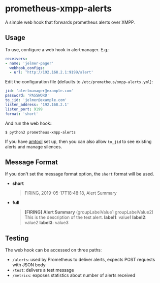 prometheus-xmpp-alerts
======================

A simple web hook that forwards prometheus alerts over XMPP.

Usage
-----
To use, configure a web hook in alertmanager. E.g.:

```yaml
receivers:
- name: 'jelmer-pager'
  webhook_configs:
  - url: 'http://192.168.2.1:9199/alert'
```

Edit the configuration file (defaults to ``/etc/prometheus/xmpp-alerts.yml``):

```yaml
jid: 'alertmanager@example.com'
password: 'PASSWORD'
to_jid: 'jelmer@example.com'
listen_address: '192.168.2.1'
listen_port: 9199
format: 'short'
```

And run the web hook::

```shell
$ python3 prometheus-xmpp-alerts
```

If you have [amtool](https://github.com/prometheus/alertmanager#amtool) set up,
then you can also allow ``to_jid`` to see existing alerts and manage silences.

Message Format
--------------
If you don't set the message format option, the `short` format will be used.
* **short**
  > FIRING, 2019-05-17T18:48:18, Alert Summary
* **full**
  > **[FIRING] Alert Summary** (groupLabelValue1 groupLabelValue2)
  > This is the description of the test alert.
  > **label1**: value1
  > **label2**: value2
  > **label3**: value3


Testing
-------
The web hook can be accessed on three paths:
 * ``/alerts``: used by Prometheus to deliver alerts, expects POST requests
   with JSON body
 * ``/test``: delivers a test message
 * ``/metrics``: exposes statistics about number of alerts received
